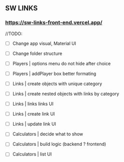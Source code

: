 ## SW LINKS 
### https://sw-links-front-end.vercel.app/

//TODO:
- [ ] Change app visual, Material UI
- [ ] Change folder structure
- [ ] Players | options menu do not hide after choice
- [ ] Players | addPlayer box better formating

- [ ] Links | create objects with unique category
- [ ] Links | create nested objects with links by category
- [ ] Links | links links UI
- [ ] Links | create link UI
- [ ] Links | update link UI

- [ ] Calculators | decide what to show 
- [ ] Calculators | build logic (backend ? frontend) 
- [ ] Calculators | list UI